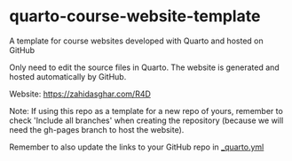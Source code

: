 # quarto-course-website-template

A template for course websites developed with Quarto and hosted on GitHub

Only need to edit the source files in Quarto. The website is generated and hosted automatically by GitHub.

Website: https://zahidasghar.com/R4D



Note: If using this repo as a template for a new repo of yours, remember to check 'Include all branches' when creating the repository (because we will need the gh-pages branch to host the website).

Remember to also update the links to your GitHub repo in [_quarto.yml](https://github.com/Pakillo/quarto-course-website-template/blob/main/_quarto.yml)
